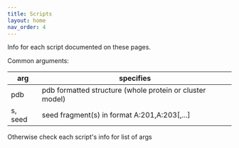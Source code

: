 ```yaml
---
title: Scripts
layout: home
nav_order: 4
---
```


Info for each script documented on these pages.

Common arguments:

| arg | specifies |
| --- | ----------|
| pdb | pdb formatted structure (whole protein or cluster model) |
| s, seed | seed fragment(s) in format A:201,A:203[,...] |

Otherwise check each script's info for list of args

